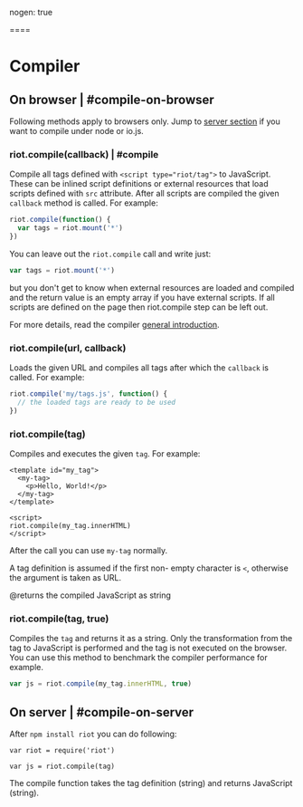 
nogen: true

====

# Compiler

## On browser | #compile-on-browser

Following methods apply to browsers only. Jump to [server section](#compile-on-server) if you want to compile under node or io.js.

### riot.compile(callback) | #compile

Compile all tags defined with `<script type="riot/tag">` to JavaScript. These can be inlined script definitions or external resources that load scripts defined with `src` attribute. After all scripts are compiled the given `callback` method is called. For example:

``` javascript
riot.compile(function() {
  var tags = riot.mount('*')
})
```

You can leave out the `riot.compile` call and write just:

``` javascript
var tags = riot.mount('*')
```

but you don't get to know when external resources are loaded and compiled and the return value is an empty array if you have external scripts. If all scripts are defined on the page then riot.compile step can be left out.

For more details, read the compiler [general introduction](/riotjs/compiler.html).

### riot.compile(url, callback)

Loads the given URL and compiles all tags after which the `callback` is called. For example:

``` javascript
riot.compile('my/tags.js', function() {
  // the loaded tags are ready to be used
})
```

### riot.compile(tag)

Compiles and executes the given `tag`. For example:

```
<template id="my_tag">
  <my-tag>
    <p>Hello, World!</p>
  </my-tag>
</template>

<script>
riot.compile(my_tag.innerHTML)
</script>
```

After the call you can use `my-tag` normally.

A tag definition is assumed if the first non- empty character is `<`, otherwise the argument is taken as URL.

@returns the compiled JavaScript as string

### riot.compile(tag, true)

Compiles the `tag` and returns it as a string. Only the transformation from the tag to JavaScript is performed and the tag is not executed on the browser. You can use this method to benchmark the compiler performance for example.

``` js
var js = riot.compile(my_tag.innerHTML, true)
```

## On server | #compile-on-server

After `npm install riot` you can do following:

```
var riot = require('riot')

var js = riot.compile(tag)
```

The compile function takes the tag definition (string) and returns JavaScript (string).
